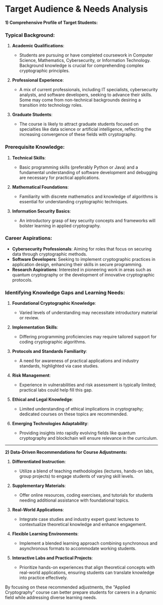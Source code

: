 Target Audience & Needs Analysis
================================

**1) Comprehensive Profile of Target Students:**

### Typical Background:
1. **Academic Qualifications**:
   - Students are pursuing or have completed coursework in Computer Science, Mathematics, Cybersecurity, or Information Technology. Background knowledge is crucial for comprehending complex cryptographic principles.

2. **Professional Experience**:
   - A mix of current professionals, including IT specialists, cybersecurity analysts, and software developers, seeking to advance their skills. Some may come from non-technical backgrounds desiring a transition into technology roles.

3. **Graduate Students**:
   - The course is likely to attract graduate students focused on specialties like data science or artificial intelligence, reflecting the increasing convergence of these fields with cryptography.

### Prerequisite Knowledge:
1. **Technical Skills**:
   - Basic programming skills (preferably Python or Java) and a fundamental understanding of software development and debugging are necessary for practical applications.

2. **Mathematical Foundations**:
   - Familiarity with discrete mathematics and knowledge of algorithms is essential for understanding cryptographic techniques.

3. **Information Security Basics**:
   - An introductory grasp of key security concepts and frameworks will bolster learning in applied cryptography.

### Career Aspirations:
- **Cybersecurity Professionals**: Aiming for roles that focus on securing data through cryptographic methods.
- **Software Developers**: Seeking to implement cryptographic practices in application design, enhancing their skills in secure programming.
- **Research Aspirations**: Interested in pioneering work in areas such as quantum cryptography or the development of innovative cryptographic protocols.

### Identifying Knowledge Gaps and Learning Needs:
1. **Foundational Cryptographic Knowledge**: 
   - Varied levels of understanding may necessitate introductory material or review.

2. **Implementation Skills**: 
   - Differing programming proficiencies may require tailored support for coding cryptographic algorithms.

3. **Protocols and Standards Familiarity**:
   - A need for awareness of practical applications and industry standards, highlighted via case studies.

4. **Risk Management**: 
   - Experience in vulnerabilities and risk assessment is typically limited; practical labs could help fill this gap.

5. **Ethical and Legal Knowledge**:
   - Limited understanding of ethical implications in cryptography; dedicated courses on these topics are recommended.

6. **Emerging Technologies Adaptability**:
   - Providing insights into rapidly evolving fields like quantum cryptography and blockchain will ensure relevance in the curriculum.

---

**2) Data-Driven Recommendations for Course Adjustments:**

1. **Differentiated Instruction**:
   - Utilize a blend of teaching methodologies (lectures, hands-on labs, group projects) to engage students of varying skill levels.

2. **Supplementary Materials**:
   - Offer online resources, coding exercises, and tutorials for students needing additional assistance with foundational topics.

3. **Real-World Applications**:
   - Integrate case studies and industry expert guest lectures to contextualize theoretical knowledge and enhance engagement.

4. **Flexible Learning Environments**:
   - Implement a blended learning approach combining synchronous and asynchronous formats to accommodate working students.

5. **Interactive Labs and Practical Projects**:
   - Prioritize hands-on experiences that align theoretical concepts with real-world applications, ensuring students can translate knowledge into practice effectively.

By focusing on these recommended adjustments, the "Applied Cryptography" course can better prepare students for careers in a dynamic field while addressing diverse learning needs.